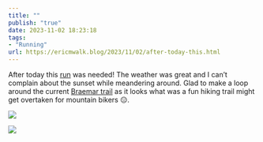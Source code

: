 ```yaml
---
title: ""
publish: "true"
date: 2023-11-02 18:23:18
tags:
- "Running"
url: https://ericmwalk.blog/2023/11/02/after-today-this.html
---
```

After today this [run](https://strava.com/activities/10150474994) was needed! The weather was great and I can’t complain about the sunset while meandering around. Glad to make a loop around the current [Braemar trail](https://www.bettertogetheredina.org/braemar-park-implementation/news_feed/comments-collected) as it looks what was a fun hiking trail might get overtaken for mountain bikers 😑.

![](https://ericmwalk.blog/uploads/2023/ae3c6df3-ef20-43f4-a43b-ce1c206c5ea8.jpg)

![](https://ericmwalk.blog/uploads/2023/080b9392-35d1-4cd5-b8d5-972d1c7e9c97.jpg)
